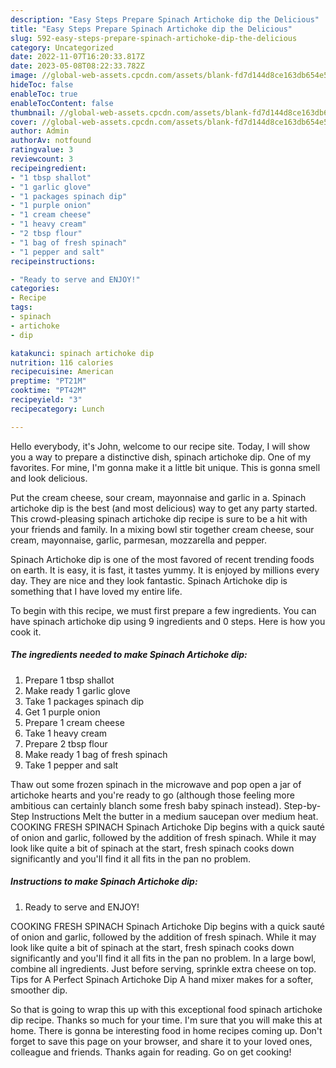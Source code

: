 ```yaml
---
description: "Easy Steps Prepare Spinach Artichoke dip the Delicious"
title: "Easy Steps Prepare Spinach Artichoke dip the Delicious"
slug: 592-easy-steps-prepare-spinach-artichoke-dip-the-delicious
category: Uncategorized
date: 2022-11-07T16:20:33.817Z
date: 2023-05-08T08:22:33.782Z
image: //global-web-assets.cpcdn.com/assets/blank-fd7d144d8ce163db654e5a02c40b08a2775adb7897d16e4062681dc7e1b2800f.png
hideToc: false
enableToc: true
enableTocContent: false
thumbnail: //global-web-assets.cpcdn.com/assets/blank-fd7d144d8ce163db654e5a02c40b08a2775adb7897d16e4062681dc7e1b2800f.png
cover: //global-web-assets.cpcdn.com/assets/blank-fd7d144d8ce163db654e5a02c40b08a2775adb7897d16e4062681dc7e1b2800f.png
author: Admin
authorAv: notfound
ratingvalue: 3
reviewcount: 3
recipeingredient:
- "1 tbsp shallot"
- "1 garlic glove"
- "1 packages spinach dip"
- "1 purple onion"
- "1 cream cheese"
- "1 heavy cream"
- "2 tbsp flour"
- "1 bag of fresh spinach"
- "1 pepper and salt"
recipeinstructions:

- "Ready to serve and ENJOY!"
categories:
- Recipe
tags:
- spinach
- artichoke
- dip

katakunci: spinach artichoke dip 
nutrition: 116 calories
recipecuisine: American
preptime: "PT21M"
cooktime: "PT42M"
recipeyield: "3"
recipecategory: Lunch

---
```



Hello everybody, it's John, welcome to our recipe site. Today, I will show you a way to prepare a distinctive dish, spinach artichoke dip. One of my favorites. For mine, I'm gonna make it a little bit unique. This is gonna smell and look delicious.

Put the cream cheese, sour cream, mayonnaise and garlic in a. Spinach artichoke dip is the best (and most delicious) way to get any party started. This crowd-pleasing spinach artichoke dip recipe is sure to be a hit with your friends and family. In a mixing bowl stir together cream cheese, sour cream, mayonnaise, garlic, parmesan, mozzarella and pepper.

Spinach Artichoke dip is one of the most favored of recent trending foods on earth. It is easy, it is fast, it tastes yummy. It is enjoyed by millions every day. They are nice and they look fantastic. Spinach Artichoke dip is something that I have loved my entire life.


To begin with this recipe, we must first prepare a few ingredients. You can have spinach artichoke dip using 9 ingredients and 0 steps. Here is how you cook it.

<!--inarticleads1-->

##### The ingredients needed to make Spinach Artichoke dip:

1. Prepare 1 tbsp shallot
1. Make ready 1 garlic glove
1. Take 1 packages spinach dip
1. Get 1 purple onion
1. Prepare 1 cream cheese
1. Take 1 heavy cream
1. Prepare 2 tbsp flour
1. Make ready 1 bag of fresh spinach
1. Take 1 pepper and salt


Thaw out some frozen spinach in the microwave and pop open a jar of artichoke hearts and you&#39;re ready to go (although those feeling more ambitious can certainly blanch some fresh baby spinach instead). Step-by-Step Instructions Melt the butter in a medium saucepan over medium heat. COOKING FRESH SPINACH Spinach Artichoke Dip begins with a quick sauté of onion and garlic, followed by the addition of fresh spinach. While it may look like quite a bit of spinach at the start, fresh spinach cooks down significantly and you&#39;ll find it all fits in the pan no problem. 

<!--inarticleads2-->

##### Instructions to make Spinach Artichoke dip:


1. Ready to serve and ENJOY!

COOKING FRESH SPINACH Spinach Artichoke Dip begins with a quick sauté of onion and garlic, followed by the addition of fresh spinach. While it may look like quite a bit of spinach at the start, fresh spinach cooks down significantly and you&#39;ll find it all fits in the pan no problem. In a large bowl, combine all ingredients. Just before serving, sprinkle extra cheese on top. Tips for A Perfect Spinach Artichoke Dip A hand mixer makes for a softer, smoother dip. 

So that is going to wrap this up with this exceptional food spinach artichoke dip recipe. Thanks so much for your time. I'm sure that you will make this at home. There is gonna be interesting food in home recipes coming up. Don't forget to save this page on your browser, and share it to your loved ones, colleague and friends. Thanks again for reading. Go on get cooking!
